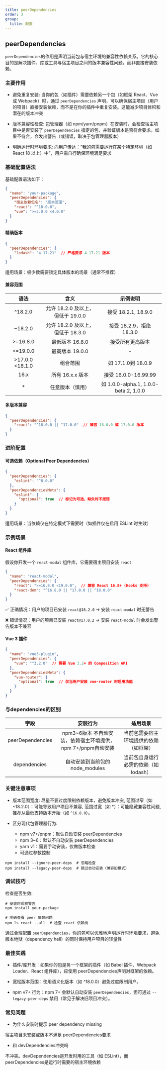 ```yaml
---
title: peerDependencies
order: 3
group:
  title: 配置
---
```


## peerDependencies

`peerDependencies`的作用是声明当前包与宿主环境的兼容性依赖关系。它的核心目的是解决插件、库或工具与宿主项目之间的版本兼容性问题，而非直接安装依赖。

### 主要作用

- 避免重复安装: 当你的包（如插件）需要依赖另一个包（如框架 React、Vue或 Webpack）时，通过 `peerDependencies` 声明，可以确保宿主项目（用户的项目）直接安装依赖，而不是在你的插件中重复安装。这能减少项目体积和潜在的版本冲突

- 版本兼容性检查: 包管理器（如 npm/yarn/pnpm）在安装时，会检查宿主项目中是否安装了 `peerDependencies` 指定的包，并验证版本是否符合要求。如果不符合，会发出警告（或错误，取决于包管理器版本）

- 明确运行时环境要求: 向用户传达：“我的包需要运行在某个特定环境（如 React 18 以上）中”，用户需自行确保环境满足要求

### 基础配置语法

基础配置语法如下：

```json
{
  "name": "your-package",
  "peerDependencies": {
    "宿主依赖包名": "版本范围",
    "react": "^18.0.0",
    "vue": ">=3.0.0 <4.0.0"
  }
}
```

#### 精确版本

```json
{
  "peerDependencies": {
    "lodash": "4.17.21"  // 严格要求 4.17.21 版本
  }
}
```

适用场景：极少数需要锁定具体版本的场景（通常不推荐）

#### 兼容范围

|        语法         |             含义              |                 示例说明                  |
|:-----------------:|:---------------------------:|:-------------------------------------:|
|      ^18.2.0      |  允许 18.2.0 及以上，但低于 19.0.0   |           接受 18.2.1, 18.9.0           |
|      ~18.2.0      |  允许 18.2.0 及以上，但低于 18.3.0   |          接受 18.2.9，拒绝 18.3.0          |
|     >=16.8.0      |         最低版本 16.8.0         |               接受所有更高版本                |
|     <=19.0.0      |         最高版本 19.0.0         |                   -                   |
|  >17.0.0 <18.1.0  |            组合范围             |           如 17.1.0到 18.0.9            |
|       16.x        |        所有 16.x.x 版本         |          接受 16.0.0-16.99.99           |
|         *         |          任意版本（慎用）           | 如 1.0.0-alpha.1, 1.0.0-beta.2, 1.0.0  |

#### 多版本兼容

```json
{
  "peerDependencies": {
    "react": "^18.0.0 || ^17.0.0"  // 兼容 18.0.0 或 17.0.0 版本
  }
}
```

### 进阶配置

#### 可选依赖（Optional Peer Dependencies）

```json
{
  "peerDependencies": {
    "eslint": "^8.0.0"
  },
  "peerDependenciesMeta": {
    "eslint": {
      "optional": true  // 标记为可选，缺失时不报错
    }
  }
}
```

适用场景：当依赖仅在特定模式下需要时（如插件仅在启用 ESLint 时生效）



### 示例场景

#### React 组件库

假设你开发一个 `react-modal` 组件库，它需要宿主项目安装 `react`

```json
{
  "name": "react-modal",
  "peerDependencies": {
    "react": ">=16.8.0 <19.0.0",  // 兼容 React 16.8+ (Hooks 支持)
    "react-dom": "^16.8.0 || ^17.0.0 || ^18.0.0"
  }
}
```

✅ 正确情况：用户的项目已安装 `react@18.2.0` → 安装 `react-modal` 时无警告

❌ 错误情况：用户的项目已安装 `react@17.0.2` → 安装 `react-modal` 时会发出警告版本不兼容

#### Vue 3 插件

```json
{
  "name": "vue3-plugin",
  "peerDependencies": {
    "vue": "^3.2.0"  // 需要 Vue 3.2+ 的 Composition API
  },
  "peerDependenciesMeta": {
    "vue-router": {
      "optional": true  // 仅当用户安装 vue-router 时启用功能
    }
  }
}
```

### 与dependencies的区别

|         字段         |                   安装行为                    |          适用场景           |
|:------------------:|:-----------------------------------------:|:-----------------------:|
|  peerDependencies  | npm3~6版本 不自动安装，依赖宿主环境提供， npm 7+/pnpm自动安装  |   当前包需要宿主环境提供的依赖（如框架）   |
|    dependencies    |          自动安装到当前包的 node_modules           | 当前包自身运行必需的依赖（如 lodash）  |

### 关键注意事项

- 版本范围宽度: 尽量不要过度限制依赖版本，避免版本冲突, 范围过窄（如 ~18.2.0）：可能导致用户项目不兼容, 范围过宽（如 *）：可能隐藏兼容性问题, 推荐从最低支持版本开始（如 `^16.8.0`）。

- 区分现代包管理器行为:
  - npm v7+/pnpm：默认自动安装 peerDependencies
  - npm 3~6：默认不自动安装 peerDependencies
  - yarn v1：需要手动安装，仅做版本检查
  - 可通过参数控制

```shell
npm install --ignore-peer-deps  # 忽略检查
npm install --legacy-peer-deps  # 跳过自动安装（兼容旧模式）
```

### 调试技巧

检查是否生效:

```shell
# 安装时观察警告
npm install your-package

# 明确查看 peer 依赖问题
npm ls react --all  # 检查 react 依赖树
```

通过合理配置 `peerDependencies`，你的包可以优雅地声明运行时环境要求，避免版本地狱（dependency hell）的同时保持用户项目的轻量性

### 最佳实践

- 插件/库开发：如果你的包是另一个框架的插件（如 Babel 插件、Webpack Loader、React 组件库），应使用 peerDependencies声明对框架的依赖。

- 宽松版本范围：使用语义化版本（如 ^18.0.0）避免过度限制用户。

- npm v7+ 行为：npm 7+ 会默认自动安装 `peerDependencies`，但可通过 `--legacy-peer-deps` 禁用（常见于解决旧项目冲突）。

### 常见问题

- 为什么安装时提示 peer dependency missing

宿主项目未安装或版本不满足 peerDependencies要求

- 和 devDependencies冲突吗

不冲突。devDependencies是开发时用的工具（如 ESLint），而 peerDependencies是运行时需要的宿主环境依赖
